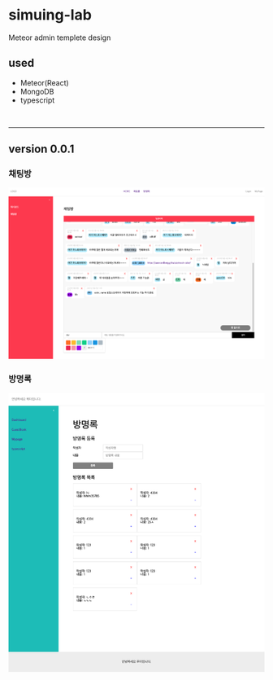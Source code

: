 # simuing-lab
Meteor admin templete design
<br/>

## used
- Meteor(React)
- MongoDB
- typescript
<br/>

---

## version 0.0.1
### 채팅방
<img src="./imports/assets/screenshot/20210506.png"/>

### 방명록
<img src="./imports/assets/screenshot/20210430.png"/>